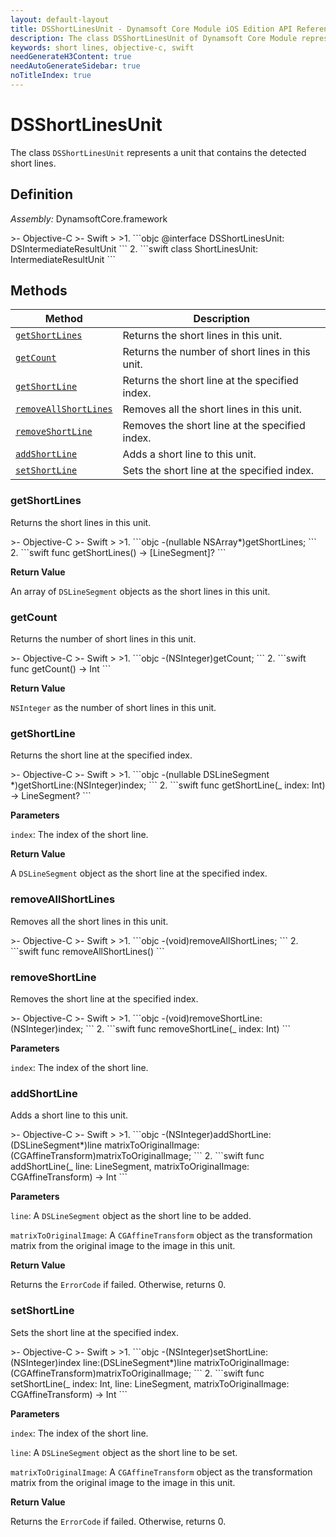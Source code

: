```yaml
---
layout: default-layout
title: DSShortLinesUnit - Dynamsoft Core Module iOS Edition API Reference
description: The class DSShortLinesUnit of Dynamsoft Core Module represents a unit that contains the detected short lines.
keywords: short lines, objective-c, swift
needGenerateH3Content: true
needAutoGenerateSidebar: true
noTitleIndex: true
---
```


# DSShortLinesUnit

The class `DSShortLinesUnit` represents a unit that contains the detected short lines.

## Definition

*Assembly:* DynamsoftCore.framework

<div class="sample-code-prefix"></div>
>- Objective-C
>- Swift
>
>1. 
```objc
@interface DSShortLinesUnit: DSIntermediateResultUnit
```
2. 
```swift
class ShortLinesUnit: IntermediateResultUnit
```

## Methods

| Method | Description |
|------- |-------------|
| [`getShortLines`](#getshortlines) | Returns the short lines in this unit. |
| [`getCount`](#getcount) | Returns the number of short lines in this unit. |
| [`getShortLine`](#getshortline) | Returns the short line at the specified index. |
| [`removeAllShortLines`](#removeallshortlines) | Removes all the short lines in this unit. |
| [`removeShortLine`](#removeshortline) | Removes the short line at the specified index. |
| [`addShortLine`](#addshortline) | Adds a short line to this unit. |
| [`setShortLine`](#setshortline) | Sets the short line at the specified index. |

### getShortLines

Returns the short lines in this unit.

<div class="sample-code-prefix"></div>
>- Objective-C
>- Swift
>
>1. 
```objc
-(nullable NSArray<DSLineSegment*>*)getShortLines;
```
2. 
```swift
func getShortLines() -> [LineSegment]?
```

**Return Value**

An array of `DSLineSegment` objects as the short lines in this unit.

### getCount

Returns the number of short lines in this unit.

<div class="sample-code-prefix"></div>
>- Objective-C
>- Swift
>
>1. 
```objc
-(NSInteger)getCount;
```
2. 
```swift
func getCount() -> Int
```

**Return Value**

`NSInteger` as the number of short lines in this unit.

### getShortLine

Returns the short line at the specified index.

<div class="sample-code-prefix"></div>
>- Objective-C
>- Swift
>
>1. 
```objc
-(nullable DSLineSegment *)getShortLine:(NSInteger)index;
```
2. 
```swift
func getShortLine(_ index: Int) -> LineSegment?
```

**Parameters**

`index`: The index of the short line.

**Return Value**

A `DSLineSegment` object as the short line at the specified index.

### removeAllShortLines

Removes all the short lines in this unit.

<div class="sample-code-prefix"></div>
>- Objective-C
>- Swift
>
>1. 
```objc
-(void)removeAllShortLines;
```
2. 
```swift
func removeAllShortLines()
```

### removeShortLine

Removes the short line at the specified index.

<div class="sample-code-prefix"></div>
>- Objective-C
>- Swift
>
>1. 
```objc
-(void)removeShortLine:(NSInteger)index;
```
2. 
```swift
func removeShortLine(_ index: Int)
```

**Parameters**

`index`: The index of the short line.

### addShortLine

Adds a short line to this unit.

<div class="sample-code-prefix"></div>
>- Objective-C
>- Swift
>
>1. 
```objc
-(NSInteger)addShortLine:(DSLineSegment*)line
    matrixToOriginalImage:(CGAffineTransform)matrixToOriginalImage;
```
2. 
```swift
func addShortLine(_ line: LineSegment, matrixToOriginalImage: CGAffineTransform) -> Int
```

**Parameters**

`line`: A `DSLineSegment` object as the short line to be added.

`matrixToOriginalImage`: A `CGAffineTransform` object as the transformation matrix from the original image to the image in this unit.

**Return Value**

Returns the `ErrorCode` if failed. Otherwise, returns 0.

### setShortLine

Sets the short line at the specified index.

<div class="sample-code-prefix"></div>
>- Objective-C
>- Swift
>
>1. 
```objc
-(NSInteger)setShortLine:(NSInteger)index
                    line:(DSLineSegment*)line
   matrixToOriginalImage:(CGAffineTransform)matrixToOriginalImage;
```
2. 
```swift
func setShortLine(_ index: Int, line: LineSegment, matrixToOriginalImage: CGAffineTransform) -> Int
```

**Parameters**

`index`: The index of the short line.

`line`: A `DSLineSegment` object as the short line to be set.

`matrixToOriginalImage`: A `CGAffineTransform` object as the transformation matrix from the original image to the image in this unit.

**Return Value**

Returns the `ErrorCode` if failed. Otherwise, returns 0.

